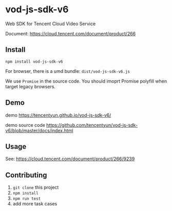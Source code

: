 # vod-js-sdk-v6

Web SDK for Tencent Cloud Video Service

Document: https://cloud.tencent.com/document/product/266

## Install

`npm install vod-js-sdk-v6`

For browser, there is a umd bundle: `dist/vod-js-sdk-v6.js`

We use `Promise` in the source code. You should imoprt Promise polyfill when target legacy browsers.

## Demo

demo https://tencentyun.github.io/vod-js-sdk-v6/

demo source code https://github.com/tencentyun/vod-js-sdk-v6/blob/master/docs/index.html

## Usage

See: https://cloud.tencent.com/document/product/266/9239

## Contributing

1. `git clone` this project
2. `npm install`
3. `npm run test`
4. add more task cases